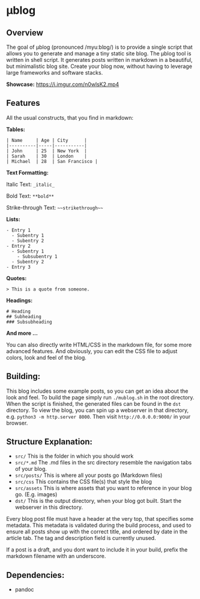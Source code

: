 # μblog

## Overview
The goal of μblog (pronounced /myuːblɒɡ/) is to provide a single script that allows you to generate and manage a tiny static site blog.
The μblog tool is written in shell script. It generates posts written in markdown in a beautiful, but minimalistic blog site.
Create your blog now, without having to leverage large frameworks and software stacks.

**Showcase:** https://i.imgur.com/n0wlsK2.mp4

## Features
All the usual constructs, that you find in markdown:

**Tables:**

```
| Name     | Age | City      |
|----------|-----|-----------|
| John     | 25  | New York  |
| Sarah    | 30  | London    |
| Michael  | 28  | San Francisco |
```

**Text Formatting:**

Italic Text: `_italic_`

Bold Text: `**bold**`

Strike-through Text: `~~strikethrough~~`

**Lists:**
```
- Entry 1
  - Subentry 1
  - Subentry 2
- Entry 2
  - Subentry 1
    - Subsubentry 1
  - Subentry 2
- Entry 3
```

**Quotes:**

```
> This is a quote from someone.
```

**Headings:**

```
# Heading
## Subheading
### Subsubheading
```

**And more ...** 

You can also directly write HTML/CSS in the markdown file, for some more advanced features.
And obviously, you can edit the CSS file to adjust colors, look and feel of the blog.

## Building:

This blog includes some example posts, so you can get an idea about the look and feel.
To build the page simply run `./mublog.sh` in the root directory. When the script is finished, the generated files
can be found in the `dst` directory. To view the blog, you can spin up a webserver in that directory, e.g. `python3 -m http.server 8000`.
Then visit `http://0.0.0.0:9000/` in your browser.

## Structure Explanation:

- `src/` This is the folder in which you should work
- `src/*.md` The .md files in the src directory resemble the navigation tabs of your blog.
- `src/posts/` This is where all your posts go (Markdown files)
- `src/css` This contains the CSS file(s) that style the blog
- `src/assets` This is where assets that you want to reference in your blog go. (E.g. images)
- `dst/` This is the output directory, when your blog got built. Start the webserver in this directory.

Every blog post file must have a header at the very top, that specifies some metadata.
This metadata is validated during the build process, and used to ensure all posts show up with 
the correct title, and ordered by date in the article tab.
The tag and description field is currently unused.

If a post is a draft, and you dont want to include it in your build, prefix the markdown filename with an underscore.

## Dependencies:

- pandoc
